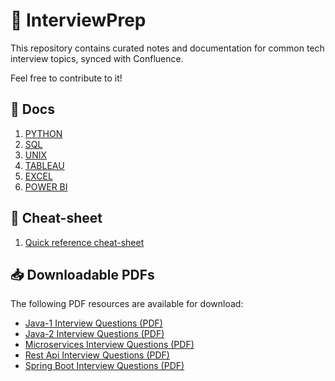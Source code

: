 # 📘 InterviewPrep

This repository contains curated notes and documentation for common tech interview topics, synced with Confluence.

Feel free to contribute to it!

## 📂 Docs

1. [PYTHON](docs/python.md)
2. [SQL](docs/sql.md)
3. [UNIX](docs/unix.md)
4. [TABLEAU](docs/tableau.md)
5. [EXCEL](docs/excel.md)
6. [POWER BI](docs/power_bi.md)

## 📝 Cheat-sheet
1. [Quick reference cheat-sheet](https://quickref.me/)

## 📥 Downloadable PDFs

The following PDF resources are available for download:

- <a href="https://github.com/TaranjyotS/InterviewPrep/raw/main/interview_questions/Java-1%20Interview%20Questions.pdf">Java-1 Interview Questions (PDF)</a>
- <a href="https://github.com/TaranjyotS/InterviewPrep/raw/main/interview_questions/Java-2%20Interview%20Questions.pdf">Java-2 Interview Questions (PDF)</a>
- <a href="https://github.com/TaranjyotS/InterviewPrep/raw/main/interview_questions/Microservices%20Interview%20Questions.pdf">Microservices Interview Questions (PDF)</a>
- <a href="https://github.com/TaranjyotS/InterviewPrep/raw/main/interview_questions/REST%20API%20Interview%20Questions.pdf">Rest Api Interview Questions (PDF)</a>
- <a href="https://github.com/TaranjyotS/InterviewPrep/raw/main/interview_questions/Spring%20Boot%20Interview%20Questions.pdf">Spring Boot Interview Questions (PDF)</a>